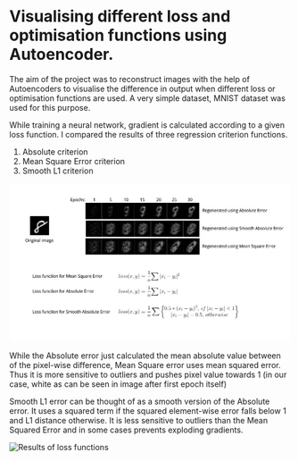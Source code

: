 # Visualising different loss and optimisation functions using Autoencoder. 
The aim of the project was to reconstruct images with the help of Autoencoders to visualise the difference 
in output when different loss or optimisation functions are used. 
A very simple dataset, MNIST dataset was used for this purpose.

While training a neural network, gradient is calculated according to a given loss function. I compared the results of three 
regression criterion functions.
1) Absolute criterion
2) Mean Square Error criterion
3) Smooth L1 criterion

![Results of loss functions](/Results_loss.jpg?raw=true "Results using different loss function")

While the Absolute error just calculated the mean absolute value between of the pixel-wise difference, Mean Square error uses
mean squared error. Thus it is more sensitive to outliers and pushes pixel value towards 1 (in our case, white as can be seen in image 
after first epoch itself)

Smooth L1 error can be thought of as a smooth version of the Absolute error.
It uses a squared term if the squared element-wise error falls below 1 and L1 distance otherwise.
It is less sensitive to outliers than the Mean Squared Error and in some cases prevents exploding gradients.

![Results of loss functions](/Results_optim.jpg?raw=true "Results using different loss function")
